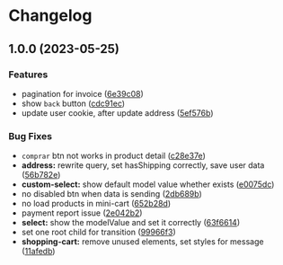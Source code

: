 # Changelog

## 1.0.0 (2023-05-25)


### Features

* pagination for invoice ([6e39c08](https://github.com/Novanet-Studio/coracuero-fe/commit/6e39c08fb778fa17bde4ffde969b617c444c76fd))
* show `back` button ([cdc91ec](https://github.com/Novanet-Studio/coracuero-fe/commit/cdc91ec3e970c80bcccdb6d0539c24fd0f0af7e2))
* update user cookie, after update address ([5ef576b](https://github.com/Novanet-Studio/coracuero-fe/commit/5ef576be91f291e991bebd9fe4e0497f9879c847))


### Bug Fixes

* `comprar` btn not works in product detail ([c28e37e](https://github.com/Novanet-Studio/coracuero-fe/commit/c28e37e692dd97ce23808eae433558248fff9551))
* **address:** rewrite query, set hasShipping correctly, save user data ([56b782e](https://github.com/Novanet-Studio/coracuero-fe/commit/56b782e0ce3ac1247122779c004bf5c6d3a07bb9))
* **custom-select:** show default model value whether exists ([e0075dc](https://github.com/Novanet-Studio/coracuero-fe/commit/e0075dcececf74deb5ebc6da79afb7bfe4ad0544))
* no disabled btn when data is sending ([2db689b](https://github.com/Novanet-Studio/coracuero-fe/commit/2db689b7d6d0da8d55efc7a97d74ce9f7c8cda43))
* no load products in mini-cart ([652b28d](https://github.com/Novanet-Studio/coracuero-fe/commit/652b28dd1a6aff62a763184217a6d7f1fc5bc951))
* payment report issue ([2e042b2](https://github.com/Novanet-Studio/coracuero-fe/commit/2e042b271c9f375dbec5fbd8560a82c3471184f3))
* **select:** show the modelValue and set it correctly ([63f6614](https://github.com/Novanet-Studio/coracuero-fe/commit/63f6614f874bd57eff8818b7db63bc2df5118bbe))
* set one root child for transition ([99966f3](https://github.com/Novanet-Studio/coracuero-fe/commit/99966f3582aa0df4d15359630a18e2d5c71e75ee))
* **shopping-cart:** remove unused elements, set styles for message ([11afedb](https://github.com/Novanet-Studio/coracuero-fe/commit/11afedbba4eed8a5794c7a556e4cf5fea4bf2ed5))
